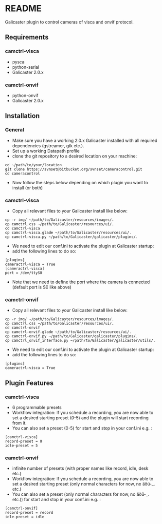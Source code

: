 # README #

Galicaster plugin to control cameras of visca and onvif protocol.

## Requirements ##
### camctrl-visca ###
* pysca
* python-serial
* Galicaster 2.0.x
### camctrl-onvif ###
* python-onvif
* Galicaster 2.0.x


## Installation ##
### General ###
* Make sure you have a working 2.0.x Galicaster installed with all required dependencies (gstreamer, gtk etc.).
* Set up a working Datapath profile
* clone the git repository to a desired location on your machine:

```
cd ~/path/to/your/location
git clone https://svnset@bitbucket.org/svnset/cameracontrol.git
cd cameracontrol
```
* Now follow the steps below depending on which plugin you want to install (or both)
### camctrl-visca ###
* Copy all relevant files to your Galicaster install like below:
```
cp -r img/ ~/path/to/Galicaster/resources/images/.
cp camctrl.css ~/path/to/Galicaster/resources/ui/.
cd camctrl-visca
cp camctrl-visca.glade ~/path/to/Galicaster/resources/ui/.
cp camctrl-visca.py ~/path/to/Galicaster/galicaster/plugins/.

```
* We need to edit our conf.ini to activate the plugin at Galicaster startup:
* add the following lines to do so:
```
[plugins]
cameractrl-visca = True
[cameractrl-visca]
port = /dev/ttyS0
```
* Note that we need to define the port where the camera is connected (default port is S0 like above)
### camctrl-onvif ###
* Copy all relevant files to your Galicaster install like below:
```
cp -r img/ ~/path/to/Galicaster/resources/images/.
cp camctrl.css ~/path/to/Galicaster/resources/ui/.
cd camctrl-onvif
cp camctrl-onvif.glade ~/path/to/Galicaster/resources/ui/.
cp camctrl-onvif.py ~/path/to/Galicaster/galicaster/plugins/.
cp camctrl_onvif_interface.py ~/path/to/Galicaster/galicaster/utils/.

```
* We need to edit our conf.ini to activate the plugin at Galicaster startup:
* add the following lines to do so:
```
[plugins]
cameractrl-visca = True
```
## Plugin Features ##
### camctrl-visca ###
* 6 programmable presets
* Workflow integration: If you schedule a recording, you are now able to set a desired starting preset (0-5) and the plugin will start recording from it.
* You can also set a preset (0-5) for start and stop in your conf.ini e.g. :
```
[camctrl-visca]
record-preset = 0
idle-preset = 5
```
### camctrl-onvif ###
* infinite number of presets (with proper names like record, idle, desk etc.)
* Workflow integration: If you schedule a recording, you are now able to set a desired starting preset (only normal characters for now, no äöü-_. etc.)
* You can also set a preset (only normal characters for now, no äöü-_. etc.)) for start and stop in your conf.ini e.g. :
```
[camctrl-onvif]
record-preset = record
idle-preset = idle
```